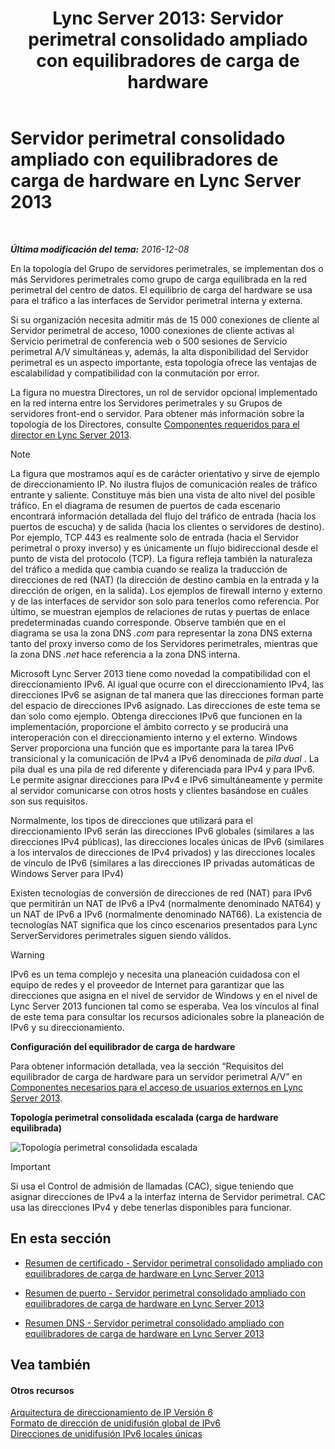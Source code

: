 ﻿---
title: 'Lync Server 2013: Servidor perimetral consolidado ampliado con equilibradores de carga de hardware'
TOCTitle: Servidor perimetral consolidado ampliado con equilibradores de carga de hardware
ms:assetid: 6783e225-9677-415a-8731-0bf2e2c4cf8b
ms:mtpsurl: https://technet.microsoft.com/es-es/library/Gg398478(v=OCS.15)
ms:contentKeyID: 48275538
ms.date: 01/07/2017
mtps_version: v=OCS.15
ms.translationtype: HT
---

# Servidor perimetral consolidado ampliado con equilibradores de carga de hardware en Lync Server 2013

 

_**Última modificación del tema:** 2016-12-08_

En la topología del Grupo de servidores perimetrales, se implementan dos o más Servidores perimetrales como grupo de carga equilibrada en la red perimetral del centro de datos. El equilibrio de carga del hardware se usa para el tráfico a las interfaces de Servidor perimetral interna y externa.

Si su organización necesita admitir más de 15 000 conexiones de cliente al Servidor perimetral de acceso, 1000 conexiones de cliente activas al Servicio perimetral de conferencia web o 500 sesiones de Servicio perimetral A/V simultáneas y, además, la alta disponibilidad del Servidor perimetral es un aspecto importante, esta topología ofrece las ventajas de escalabilidad y compatibilidad con la conmutación por error.

La figura no muestra Directores, un rol de servidor opcional implementado en la red interna entre los Servidores perimetrales y su Grupos de servidores front-end o servidor. Para obtener más información sobre la topología de los Directores, consulte [Componentes requeridos para el director en Lync Server 2013](lync-server-2013-components-required-for-the-director.md).


> [!NOTE]
> La figura que mostramos aquí es de carácter orientativo y sirve de ejemplo de direccionamiento&nbsp;IP. No ilustra flujos de comunicación reales de tráfico entrante y saliente. Constituye más bien una vista de alto nivel del posible tráfico. En el diagrama de resumen de puertos de cada escenario encontrará información detallada del flujo del tráfico de entrada (hacia los puertos de escucha) y de salida (hacia los clientes o servidores de destino). Por ejemplo, TCP&nbsp;443 es realmente solo de entrada (hacia el Servidor perimetral o proxy inverso) y es únicamente un flujo bidireccional desde el punto de vista del protocolo (TCP). La figura refleja también la naturaleza del tráfico a medida que cambia cuando se realiza la traducción de direcciones de red (NAT) (la dirección de destino cambia en la entrada y la dirección de origen, en la salida). Los ejemplos de firewall interno y externo y de las interfaces de servidor son solo para tenerlos como referencia. Por último, se muestran ejemplos de relaciones de rutas y puertas de enlace predeterminadas cuando corresponde. Observe también que en el diagrama se usa la zona DNS <EM>.com</EM> para representar la zona DNS externa tanto del proxy inverso como de los Servidores perimetrales, mientras que la zona DNS <EM>.net</EM> hace referencia a la zona DNS interna.



Microsoft Lync Server 2013 tiene como novedad la compatibilidad con el direccionamiento IPv6. Al igual que ocurre con el direccionamiento IPv4, las direcciones IPv6 se asignan de tal manera que las direcciones forman parte del espacio de direcciones IPv6 asignado. Las direcciones de este tema se dan solo como ejemplo. Obtenga direcciones IPv6 que funcionen en la implementación, proporcione el ámbito correcto y se producirá una interoperación con el direccionamiento interno y el externo. Windows Server proporciona una función que es importante para la tarea IPv6 transicional y la comunicación de IPv4 a IPv6 denominada de *pila dual* . La pila dual es una pila de red diferente y diferenciada para IPv4 y para IPv6. Le permite asignar direcciones para IPv4 e IPv6 simultáneamente y permite al servidor comunicarse con otros hosts y clientes basándose en cuáles son sus requisitos.

Normalmente, los tipos de direcciones que utilizará para el direccionamiento IPv6 serán las direcciones IPv6 globales (similares a las direcciones IPv4 públicas), las direcciones locales únicas de IPv6 (similares a los intervalos de direcciones de IPv4 privados) y las direcciones locales de vínculo de IPv6 (similares a las direcciones IP privadas automáticas de Windows Server para IPv4)

Existen tecnologías de conversión de direcciones de red (NAT) para IPv6 que permitirán un NAT de IPv6 a IPv4 (normalmente denominado NAT64) y un NAT de IPv6 a IPv6 (normalmente denominado NAT66). La existencia de tecnologías NAT significa que los cinco escenarios presentados para Lync ServerServidores perimetrales siguen siendo válidos.

> [!WARNING]  
> IPv6 es un tema complejo y necesita una planeación cuidadosa con el equipo de redes y el proveedor de Internet para garantizar que las direcciones que asigna en el nivel de servidor de Windows y en el nivel de Lync Server 2013 funcionen tal como se esperaba. Vea los vínculos al final de este tema para consultar los recursos adicionales sobre la planeación de IPv6 y su direccionamiento.



**Configuración del equilibrador de carga de hardware**

Para obtener información detallada, vea la sección “Requisitos del equilibrador de carga de hardware para un servidor perimetral A/V” en [Componentes necesarios para el acceso de usuarios externos en Lync Server 2013](lync-server-2013-components-required-for-external-user-access.md).

**Topología perimetral consolidada escalada (carga de hardware equilibrada)**

![Topología perimetral consolidada escalada](images/Gg398478.3a57cd0d-8de4-4ecc-a783-4dff5b3456a2(OCS.15).jpg "Topología perimetral consolidada escalada")

> [!IMPORTANT]  
> Si usa el Control de admisión de llamadas (CAC), sigue teniendo que asignar direcciones de IPv4 a la interfaz interna de Servidor perimetral. CAC usa las direcciones IPv4 y debe tenerlas disponibles para funcionar.



## En esta sección

  - [Resumen de certificado - Servidor perimetral consolidado ampliado con equilibradores de carga de hardware en Lync Server 2013](lync-server-2013-certificate-summary-scaled-consolidated-edge-with-hardware-load-balancers.md)

  - [Resumen de puerto - Servidor perimetral consolidado ampliado con equilibradores de carga de hardware en Lync Server 2013](lync-server-2013-port-summary-scaled-consolidated-edge-with-hardware-load-balancers.md)

  - [Resumen DNS - Servidor perimetral consolidado ampliado con equilibradores de carga de hardware en Lync Server 2013](lync-server-2013-dns-summary-scaled-consolidated-edge-with-hardware-load-balancers.md)

## Vea también

#### Otros recursos

[Arquitectura de direccionamiento de IP Versión 6](http://tools.ietf.org/html/rfc4291)  
[Formato de dirección de unidifusión global de IPv6](http://tools.ietf.org/html/rfc3587)  
[Direcciones de unidifusión IPv6 locales únicas](http://tools.ietf.org/html/rfc4193)

